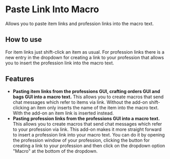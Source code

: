 # Paste Link Into Macro

Allows you to paste item links and profession links into the macro text.

## How to use

For item links just shift-click an item as usual.
For profession links there is a new entry in the dropdown for creating a link to your profession that allows you to insert the profession link into the macro text.

## Features

* **Pasting item links from the professions GUI, crafting orders GUI and bags GUI into a macro text.**
  This allows you to create macros that send chat messages which refer to items via link.
  Without the add-on shift-clicking an item only inserts the name of the item into the macro text.
  With the add-on an item link is inserted instead.
* **Pasting profession links from the professions GUI into a macro text.**
  This allows you to create macros that send chat messages which refer to your profession via link.
  This add-on makes it more straight forward to insert a profession link into your macro text.
  You can do it by opening the profession window of your profession, clicking the button for creating a link to your profession and then click on the dropdown option "Macro" at the bottom of the dropdown.
